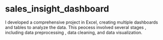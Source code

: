# sales_insight_dashboard
I developed a comprehensive project in Excel, creating multiple dashboards and tables to analyze the data. This peocess involved several stages , including data preprocessing , data cleaning, and data visualization.
